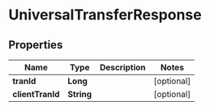 

# UniversalTransferResponse


## Properties

| Name | Type | Description | Notes |
|------------ | ------------- | ------------- | -------------|
|**tranId** | **Long** |  |  [optional] |
|**clientTranId** | **String** |  |  [optional] |



